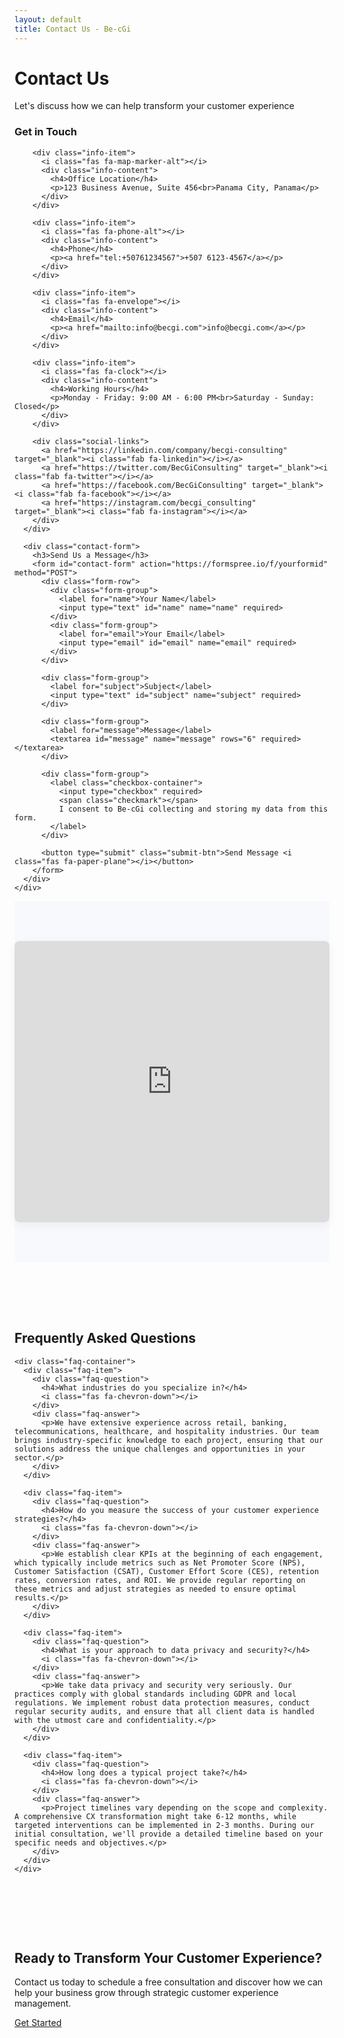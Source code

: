 ```yaml
---
layout: default
title: Contact Us - Be-cGi
---
```


<div class="hero-banner">
  <div class="banner-content">
    <h1>Contact Us</h1>
    <p class="tagline">Let's discuss how we can help transform your customer experience</p>
  </div>
</div>

<div class="contact-section">
  <div class="container">
    <div class="contact-grid">
      <div class="contact-info">
        <h3>Get in Touch</h3>
        
        <div class="info-item">
          <i class="fas fa-map-marker-alt"></i>
          <div class="info-content">
            <h4>Office Location</h4>
            <p>123 Business Avenue, Suite 456<br>Panama City, Panama</p>
          </div>
        </div>
        
        <div class="info-item">
          <i class="fas fa-phone-alt"></i>
          <div class="info-content">
            <h4>Phone</h4>
            <p><a href="tel:+50761234567">+507 6123-4567</a></p>
          </div>
        </div>
        
        <div class="info-item">
          <i class="fas fa-envelope"></i>
          <div class="info-content">
            <h4>Email</h4>
            <p><a href="mailto:info@becgi.com">info@becgi.com</a></p>
          </div>
        </div>
        
        <div class="info-item">
          <i class="fas fa-clock"></i>
          <div class="info-content">
            <h4>Working Hours</h4>
            <p>Monday - Friday: 9:00 AM - 6:00 PM<br>Saturday - Sunday: Closed</p>
          </div>
        </div>
        
        <div class="social-links">
          <a href="https://linkedin.com/company/becgi-consulting" target="_blank"><i class="fab fa-linkedin"></i></a>
          <a href="https://twitter.com/BecGiConsulting" target="_blank"><i class="fab fa-twitter"></i></a>
          <a href="https://facebook.com/BecGiConsulting" target="_blank"><i class="fab fa-facebook"></i></a>
          <a href="https://instagram.com/becgi_consulting" target="_blank"><i class="fab fa-instagram"></i></a>
        </div>
      </div>
      
      <div class="contact-form">
        <h3>Send Us a Message</h3>
        <form id="contact-form" action="https://formspree.io/f/yourformid" method="POST">
          <div class="form-row">
            <div class="form-group">
              <label for="name">Your Name</label>
              <input type="text" id="name" name="name" required>
            </div>
            <div class="form-group">
              <label for="email">Your Email</label>
              <input type="email" id="email" name="email" required>
            </div>
          </div>
          
          <div class="form-group">
            <label for="subject">Subject</label>
            <input type="text" id="subject" name="subject" required>
          </div>
          
          <div class="form-group">
            <label for="message">Message</label>
            <textarea id="message" name="message" rows="6" required></textarea>
          </div>
          
          <div class="form-group">
            <label class="checkbox-container">
              <input type="checkbox" required>
              <span class="checkmark"></span>
              I consent to Be-cGi collecting and storing my data from this form.
            </label>
          </div>
          
          <button type="submit" class="submit-btn">Send Message <i class="fas fa-paper-plane"></i></button>
        </form>
      </div>
    </div>
  </div>
</div>

<div class="map-section">
  <div class="container">
    <div class="map-container">
      <iframe src="https://www.google.com/maps/embed?pb=!1m18!1m12!1m3!1d3941.5351125813686!2d-79.52997532584485!3d8.983190189708088!2m3!1f0!2f0!3f0!3m2!1i1024!2i768!4f13.1!3m3!1m2!1s0x8faca8f1fbe3d947%3A0xafd57ced9b4d5264!2sBusiness%20Park%20Panama!5e0!3m2!1sen!2spa!4v1710281234567!5m2!1sen!2spa" width="100%" height="450" style="border:0;" allowfullscreen="" loading="lazy" referrerpolicy="no-referrer-when-downgrade"></iframe>
    </div>
  </div>
</div>

<div class="faq-section">
  <div class="container">
    <h2 class="text-center">Frequently Asked Questions</h2>
    
    <div class="faq-container">
      <div class="faq-item">
        <div class="faq-question">
          <h4>What industries do you specialize in?</h4>
          <i class="fas fa-chevron-down"></i>
        </div>
        <div class="faq-answer">
          <p>We have extensive experience across retail, banking, telecommunications, healthcare, and hospitality industries. Our team brings industry-specific knowledge to each project, ensuring that our solutions address the unique challenges and opportunities in your sector.</p>
        </div>
      </div>
      
      <div class="faq-item">
        <div class="faq-question">
          <h4>How do you measure the success of your customer experience strategies?</h4>
          <i class="fas fa-chevron-down"></i>
        </div>
        <div class="faq-answer">
          <p>We establish clear KPIs at the beginning of each engagement, which typically include metrics such as Net Promoter Score (NPS), Customer Satisfaction (CSAT), Customer Effort Score (CES), retention rates, conversion rates, and ROI. We provide regular reporting on these metrics and adjust strategies as needed to ensure optimal results.</p>
        </div>
      </div>
      
      <div class="faq-item">
        <div class="faq-question">
          <h4>What is your approach to data privacy and security?</h4>
          <i class="fas fa-chevron-down"></i>
        </div>
        <div class="faq-answer">
          <p>We take data privacy and security very seriously. Our practices comply with global standards including GDPR and local regulations. We implement robust data protection measures, conduct regular security audits, and ensure that all client data is handled with the utmost care and confidentiality.</p>
        </div>
      </div>
      
      <div class="faq-item">
        <div class="faq-question">
          <h4>How long does a typical project take?</h4>
          <i class="fas fa-chevron-down"></i>
        </div>
        <div class="faq-answer">
          <p>Project timelines vary depending on the scope and complexity. A comprehensive CX transformation might take 6-12 months, while targeted interventions can be implemented in 2-3 months. During our initial consultation, we'll provide a detailed timeline based on your specific needs and objectives.</p>
        </div>
      </div>
    </div>
  </div>
</div>

<div class="cta-section">
  <div class="cta-content">
    <h2>Ready to Transform Your Customer Experience?</h2>
    <p>Contact us today to schedule a free consultation and discover how we can help your business grow through strategic customer experience management.</p>
    <a href="#contact-form" class="cta-btn">Get Started</a>
  </div>
</div>

<style>
  .map-section {
    padding: 4rem 0;
    background-color: #f8f9fc;
  }
  
  .map-container {
    border-radius: 8px;
    overflow: hidden;
    box-shadow: 0 5px 15px rgba(0,0,0,0.05);
  }
  
  .faq-section {
    padding: 5rem 0;
  }
  
  .faq-container {
    max-width: 800px;
    margin: 3rem auto 0;
  }
  
  .faq-item {
    margin-bottom: 1.5rem;
    border: 1px solid #e0e7f1;
    border-radius: 8px;
    overflow: hidden;
  }
  
  .faq-question {
    padding: 1.5rem;
    background-color: white;
    display: flex;
    justify-content: space-between;
    align-items: center;
    cursor: pointer;
    transition: all 0.3s ease;
  }
  
  .faq-question:hover {
    background-color: rgba(38, 72, 110, 0.05);
  }
  
  .faq-question h4 {
    margin: 0;
    font-size: 1.1rem;
    color: #1a1a1a;
  }
  
  .faq-question i {
    color: #26486e;
    transition: all 0.3s ease;
  }
  
  .faq-answer {
    padding: 0 1.5rem;
    max-height: 0;
    overflow: hidden;
    transition: all 0.3s ease;
  }
  
  .faq-item.active .faq-question {
    background-color: rgba(38, 72, 110, 0.05);
  }
  
  .faq-item.active .faq-question i {
    transform: rotate(180deg);
  }
  
  .faq-item.active .faq-answer {
    padding: 1.5rem;
    max-height: 1000px;
  }
  
  .checkbox-container {
    display: flex;
    align-items: center;
    position: relative;
    padding-left: 35px;
    margin-bottom: 12px;
    cursor: pointer;
    font-size: 0.95rem;
    user-select: none;
  }
  
  .checkbox-container input {
    position: absolute;
    opacity: 0;
    cursor: pointer;
    height: 0;
    width: 0;
  }
  
  .checkmark {
    position: absolute;
    top: 0;
    left: 0;
    height: 20px;
    width: 20px;
    background-color: #eee;
    border: 1px solid #ddd;
    border-radius: 3px;
  }
  
  .checkbox-container:hover input ~ .checkmark {
    background-color: #ccc;
  }
  
  .checkbox-container input:checked ~ .checkmark {
    background-color: #26486e;
    border-color: #26486e;
  }
  
  .checkmark:after {
    content: "";
    position: absolute;
    display: none;
  }
  
  .checkbox-container input:checked ~ .checkmark:after {
    display: block;
  }
  
  .checkbox-container .checkmark:after {
    left: 7px;
    top: 3px;
    width: 5px;
    height: 10px;
    border: solid white;
    border-width: 0 2px 2px 0;
    transform: rotate(45deg);
  }
</style>

<script>
  document.addEventListener('DOMContentLoaded', function() {
    // FAQ accordion
    const faqItems = document.querySelectorAll('.faq-item');
    
    faqItems.forEach(item => {
      const question = item.querySelector('.faq-question');
      
      question.addEventListener('click', function() {
        // Toggle active class on clicked item
        item.classList.toggle('active');
        
        // Close other items
        faqItems.forEach(otherItem => {
          if (otherItem !== item) {
            otherItem.classList.remove('active');
          }
        });
      });
    });
    
    // Form submission handling
    const contactForm = document.getElementById('contact-form');
    
    if (contactForm) {
      contactForm.addEventListener('submit', function(e) {
        const submitButton = this.querySelector('.submit-btn');
        submitButton.innerHTML = '<i class="fas fa-spinner fa-spin"></i> Sending...';
        submitButton.disabled = true;
      });
    }
    
    // Smooth scroll to form when Get Started is clicked
    const ctaButton = document.querySelector('.cta-btn');
    if (ctaButton && ctaButton.getAttribute('href') === '#contact-form') {
      ctaButton.addEventListener('click', function(e) {
        e.preventDefault();
        const formElement = document.getElementById('contact-form');
        if (formElement) {
          formElement.scrollIntoView({ behavior: 'smooth' });
          setTimeout(() => {
            formElement.querySelector('input').focus();
          }, 800);
        }
      });
    }
  });
</script>
